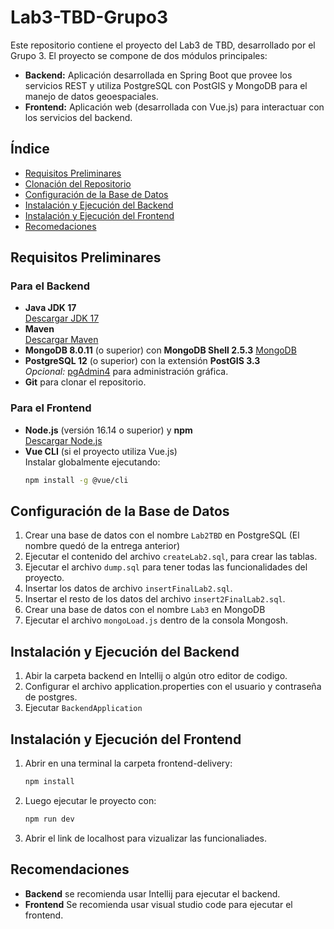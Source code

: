 # Lab3-TBD-Grupo3

Este repositorio contiene el proyecto del Lab3 de TBD, desarrollado por el Grupo 3. El proyecto se compone de dos módulos principales:

- **Backend:** Aplicación desarrollada en Spring Boot que provee los servicios REST y utiliza PostgreSQL con PostGIS y MongoDB para el manejo de datos geoespaciales.
- **Frontend:** Aplicación web (desarrollada con Vue.js) para interactuar con los servicios del backend.

## Índice

- [Requisitos Preliminares](#requisitos-preliminares)
- [Clonación del Repositorio](#clonación-del-repositorio)
- [Configuración de la Base de Datos](#configuración-de-la-base-de-datos)
- [Instalación y Ejecución del Backend](#instalación-y-ejecución-del-backend)
- [Instalación y Ejecución del Frontend](#instalación-y-ejecución-del-frontend)
- [Recomedaciones](#recomendaciones)

## Requisitos Preliminares

### Para el Backend

- **Java JDK 17**  
  [Descargar JDK 17](https://www.oracle.com/java/technologies/javase/jdk17-archive-downloads.html)
- **Maven**  
  [Descargar Maven](https://maven.apache.org/download.cgi)
- **MongoDB 8.0.11** (o superior) con **MongoDB Shell 2.5.3**
  [MongoDB](https://www.mongodb.com/try/download/community)
- **PostgreSQL 12** (o superior) con la extensión **PostGIS 3.3**  
  _Opcional:_ [pgAdmin4](https://www.pgadmin.org/download/) para administración gráfica.
- **Git** para clonar el repositorio.

### Para el Frontend

- **Node.js** (versión 16.14 o superior) y **npm**  
  [Descargar Node.js](https://nodejs.org/)
- **Vue CLI** (si el proyecto utiliza Vue.js)  
  Instalar globalmente ejecutando:
  ```bash
  npm install -g @vue/cli
  ```

## Configuración de la Base de Datos

1. Crear una base de datos con el nombre `Lab2TBD` en PostgreSQL (El nombre quedó de la entrega anterior)
2. Ejecutar el contenido del archivo `createLab2.sql`, para crear las tablas.
3. Ejecutar el archivo `dump.sql` para tener todas las funcionalidades del proyecto.
4. Insertar los datos de archivo `insertFinalLab2.sql`.
5. Insertar el resto de los datos del archivo `insert2FinalLab2.sql`.
6. Crear una base de datos con el nombre `Lab3` en MongoDB
7. Ejecutar el archivo `mongoLoad.js` dentro de la consola Mongosh.

## Instalación y Ejecución del Backend

1. Abir la carpeta backend en Intellij o algún otro editor de codigo.
2. Configurar el archivo application.properties con el usuario y contraseña de postgres.
3. Ejecutar `BackendApplication`

## Instalación y Ejecución del Frontend

1. Abrir en una terminal la carpeta frontend-delivery:

   ```bash
   npm install

   ```

2. Luego ejecutar le proyecto con:

   ```bash
   npm run dev

   ```

3. Abrir el link de localhost para vizualizar las funcionaliades.

## Recomendaciones

- **Backend** se recomienda usar Intellij para ejecutar el backend.
- **Frontend** Se recomienda usar visual studio code para ejecutar el frontend.
